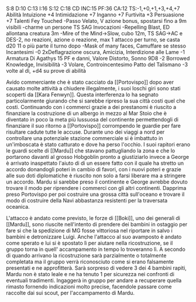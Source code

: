 S:8 D:10 C:13 I:16 S:12 C:18    CD INC:15 PF:36 CA:12 TS:-1,+0,+1,+3,+4,+7
Abilità 
Intuizione +4
Intimidazione +7
Inganno +7
Furtivita +3
Persuasione +7
Talenti
Fey Touched
	-Passo Velato, V azione bonus, spostarsi fino a 9m visibili
	-charme un persone TS SAG
Invocazioni 
	-Repelling Blast, ED allontana creatura 3m
	-Mire of the Mind->Slow, cubo 12m, TS SAG->AC e DES-2, no reazioni, azione o reazione, max 1 attacco per turno, se casta d20 11 o più parte il turno dopo
	-Mask of many faces, Camuffare se stesso
Incantesimi
	-0 2xDeflagrazione oscura, Amicizia, Interdizione alle Lame
	-1 Armatura Di Agathys 15 PF e danni, Valore Distorto, Sonno 9D8
	-2 Borrowed Knowledge, Invisibilità 
	-3 Volare, Controincentesimo 
Patto del Talismano
	-3 volte al dì, +d4 su prove di abilità 
	









Avido commerciante che è stato cacciato da [[Portovispo]] dopo aver causato molte attività a chiudere illegalmente, i suoi loschi giri sono stati scoperti da [[Kara Fenwyn]]. Questa interferenza lo ha segnato particolarmente giurando che si sarebbe ripreso la sua città costi quel che costi. Continuando con i commerci grazie a dei prestanomi è riuscito a finanziare la costruzione di un albergo in mezzo al Mar Stoio che è diventato in poco la meta più lussuosa del continente permettendogli di finanziare il suo ritorno a [[Portovispo]] corrompendo le guardie per fare risultare cadute tutte le accuse.
Durante uno dei viaggi a nord per controllare una potenziale stazione commerciale si è imbattuto in un'imboscata è stato catturato e dove ha perso l'occhio. I suoi rapitori erano le guardi scelte di [[Mardu]] che stavano pattugliando la zona e che lo portarono davanti al grosso Hobgoblin pronto a giustiziarlo invece a George è arrivato inaspettato l'aiuto di di un essere fatto con il quale ha stretto un accordo donandogli poteri in cambio di favori, con i nuovi poteri e grazie alle suo doti diplomatiche è riuscito non solo a farsi liberare ma a stringere un accordo.
Mardu si sarebbe preso il continente e George avrebbe dovuto trovare il modo per riprendere i commerci con gli altri continenti.
Dapprima preso Portovispo per poi costruire una grossa città sull'oceano e trovare il modo di costruire della Navi abbastanza resistenti per la traversata oceanica.

L'attacco è andato come previsto, le forze di [[Boki]], uno dei generali di [[Mardu]], sono riuscite nell'intento di prendere dei bambini in ostaggio per fare si che la spedizione di MG fosse vittoriosa nel riportare in salvo i bambini e detronizzare Luigi. Anche l'attacco al suo avamposto è andato come sperato e lui si è spostato lì per aiutare nella ricostruzione, se il gruppo torna in quell' accampamento in tempo lo troveranno lì.
A secondo di quando arrivano la ricostruzione sarà parzialmente o totalmente completata ma il gruppo verrà riconosciuto come si erano falsamente presentati e ne approfitterà.
Sarà sorpreso di vedere 3 dei 4 bambini rapiti, Mardu non è stato leale e ne ha tenuto 1 per sicurezza nei confronti di eventuali tradimenti. Ingaggerà in gruppo per andare a recuperare quella rimasto fornendo indicazioni molto precise, facendole passare come raccolte dai sui scout, per l'accampamento di Mardu.
